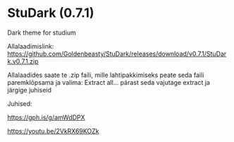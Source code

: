# StuDark (0.7.1)
Dark theme for studium

Allalaadimislink: https://github.com/Goldenbeasty/StuDark/releases/download/v0.7.1/StuDark.v0.7.1.zip

Allalaadides saate te .zip faili, mille lahtipakkimiseks peate seda faili paremklõpsama ja valima: Extract all...
pärast seda vajutage extract ja järgige juhiseid

Juhised:

https://gph.is/g/amWdDPX

https://youtu.be/2VkRX69KOZk
